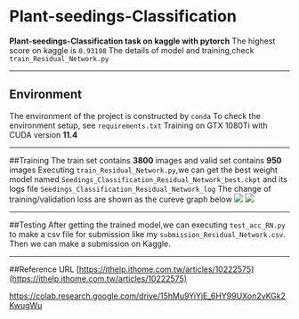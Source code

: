 # Plant-seedings-Classification

**Plant-seedings-Classification task on kaggle with pytorch**
The highest score on kaggle is `0.93198`
The details of model and training,check `train_Residual_Network.py`
* * *

## Environment
The environment of the project is constructed by `conda`
To check the environment setup, see `requirements.txt`
Training on GTX 1080Ti with CUDA version **11.4**
* * *

##Training
The train set contains **3800** images and valid set contains **950** images
Executing `train_Residual_Network.py`,we can get the best weight model named `Seedings_Classification_Residual_Network_best.ckpt`
and its logs file `Seedings_Classification_Residual_Network_log`
The change of training/validation loss are shown as the cureve graph below 
![]("\figures\Loss_Residual_Network.png")
![]("\figures\Accs_Residual_Network.png")
* * *

##Testing
After getting the trained model,we can executing `test_acc_RN.py` to make a csv file for submission
like my `submission_Residual_Network.csv`.
Then we can make a submission on Kaggle.
* * *

##Reference URL
[https://ithelp.ithome.com.tw/articles/10222575](https://ithelp.ithome.com.tw/articles/10222575)

https://colab.research.google.com/drive/15hMu9YiYjE_6HY99UXon2vKGk2KwugWu